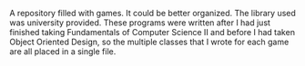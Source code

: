 A repository filled with games. It could be better organized. The library used was university provided. These programs were written after I had just finished taking Fundamentals of Computer Science II and before I had taken Object Oriented Design, so the multiple classes that I wrote for each game are all placed in a single file.
